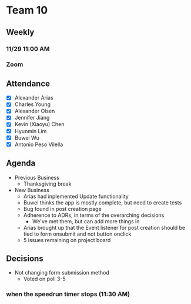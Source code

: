 # Team 10

## Weekly
### 11/29 11:00 AM
### Zoom

## Attendance
- [x] Alexander Arias
- [x] Charles Young
- [x] Alexander Olsen
- [x] Jennifer Jiang
- [x] Kevin (Xiaoyu) Chen
- [x] Hyunmin Lim
- [x] Buwei Wu
- [x] Antonio Peso Vilella
  
## Agenda
- Previous Business
  - Thanksgiving break
- New Business
  - Arias had inplemented Update functionality
  - Buwei thinks the app is mostly complete, but need to create tests
  - Bug found in post creation page
  - Adherence to ADRs, in terms of the overarching decisions
    - We've met them, but can add more things in
  - Arias brought up that the Event listener for post creation should be tied to form onsubmit and not button onclick 
  - 5 issues remaining on project board

## Decisions
- Not changing form submission method
  - Voted on poll 3-5

### when the speedrun timer stops (11:30 AM)
